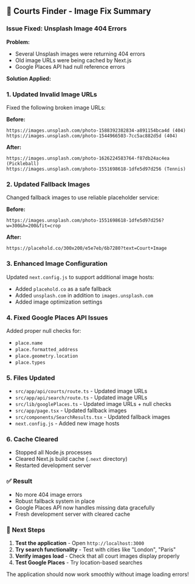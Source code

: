 ## 🎾 Courts Finder - Image Fix Summary

### Issue Fixed: Unsplash Image 404 Errors

**Problem:**
- Several Unsplash images were returning 404 errors
- Old image URLs were being cached by Next.js
- Google Places API had null reference errors

**Solution Applied:**

### 1. **Updated Invalid Image URLs**
Fixed the following broken image URLs:

**Before:**
```
https://images.unsplash.com/photo-1588392382834-a891154bca4d (404)
https://images.unsplash.com/photo-1544966503-7cc5ac882d5d (404)
```

**After:**
```
https://images.unsplash.com/photo-1626224583764-f87db24ac4ea (Pickleball)
https://images.unsplash.com/photo-1551698618-1dfe5d97d256 (Tennis)
```

### 2. **Updated Fallback Images**
Changed fallback images to use reliable placeholder service:

**Before:**
```
https://images.unsplash.com/photo-1551698618-1dfe5d97d256?w=300&h=200&fit=crop
```

**After:**
```
https://placehold.co/300x200/e5e7eb/6b7280?text=Court+Image
```

### 3. **Enhanced Image Configuration**
Updated `next.config.js` to support additional image hosts:
- Added `placehold.co` as a safe fallback
- Added `unsplash.com` in addition to `images.unsplash.com`
- Added image optimization settings

### 4. **Fixed Google Places API Issues**
Added proper null checks for:
- `place.name` 
- `place.formatted_address`
- `place.geometry.location`
- `place.types`

### 5. **Files Updated**
- `src/app/api/courts/route.ts` - Updated image URLs
- `src/app/api/search/route.ts` - Updated image URLs  
- `src/lib/googlePlaces.ts` - Updated image URLs + null checks
- `src/app/page.tsx` - Updated fallback images
- `src/components/SearchResults.tsx` - Updated fallback images
- `next.config.js` - Added new image hosts

### 6. **Cache Cleared**
- Stopped all Node.js processes
- Cleared Next.js build cache (`.next` directory)
- Restarted development server

### ✅ **Result**
- No more 404 image errors
- Robust fallback system in place
- Google Places API now handles missing data gracefully
- Fresh development server with cleared cache

### 🚀 **Next Steps**
1. **Test the application** - Open `http://localhost:3000`
2. **Try search functionality** - Test with cities like "London", "Paris" 
3. **Verify images load** - Check that all court images display properly
4. **Test Google Places** - Try location-based searches

The application should now work smoothly without image loading errors!
